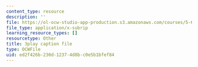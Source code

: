 ```yaml
---
content_type: resource
description: ''
file: https://ol-ocw-studio-app-production.s3.amazonaws.com/courses/5-61-physical-chemistry-fall-2017/ed2f426b230d12374d8bc0e5b1bfef84_zwz9M1XNn-c.srt
file_type: application/x-subrip
learning_resource_types: []
resourcetype: Other
title: 3play caption file
type: OCWFile
uid: ed2f426b-230d-1237-4d8b-c0e5b1bfef84
---
```

